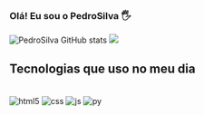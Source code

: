 ### Olá! Eu sou o PedroSilva 🖐️

![PedroSilva GitHub stats](https://github-readme-stats.vercel.app/api?username=DevSiilva&show_icons=true&theme=highcontrast)
<img src="https://github-readme-stats.vercel.app/api/top-langs/?username=DevSiilva&layout=compact&langs_count=16&theme=highcontrast"/>

## Tecnologias que uso no meu dia

<div style="display: inline_block"><br/>
   <img align="center" alt="html5" src="https://img.shields.io/badge/HTML5-E34F26?style=for-the-badge&logo=html5&logoColor=white" />
   <img align="center" alt="css" src="https://img.shields.io/badge/CSS3-1572B6?style=for-the-badge&logo=css3&logoColor=white" />
   <img align="center" alt="js" src="https://img.shields.io/badge/JavaScript-F7DF1E?style=for-the-badge&logo=javascript&logoColor=black" />
   <img align="center" alt="py" src="https://img.shields.io/badge/Python-14354C?style=for-the-badge&logo=python&logoColor=white" />
<div>
  

  
